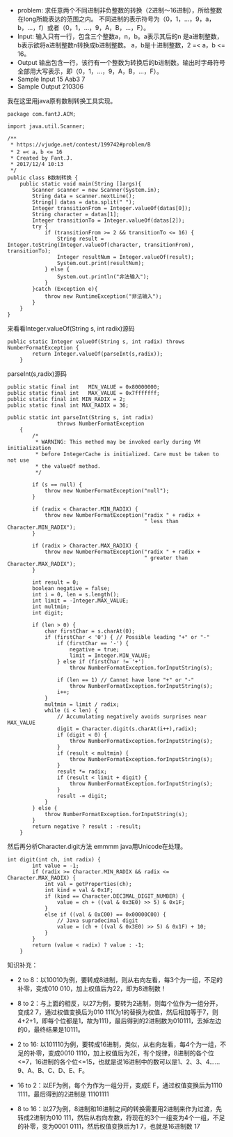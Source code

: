 * problem:
求任意两个不同进制非负整数的转换（2进制～16进制），所给整数在long所能表达的范围之内。
不同进制的表示符号为（0，1，...，9，a，b，...，f）或者（0，1，...，9，A，B，...，F）。
* Input:
输入只有一行，包含三个整数a，n，b。a表示其后的n 是a进制整数，b表示欲将a进制整数n转换成b进制整数。 
a，b是十进制整数，2 =< a，b <= 16。
* Output
输出包含一行，该行有一个整数为转换后的b进制数。输出时字母符号全部用大写表示，即（0，1，...，9，A，B，...，F）。
* Sample Input
15 Aab3 7
* Sample Output
210306



我在这里用java原有数制转换工具实现。
```
package com.fantJ.ACM;

import java.util.Scanner;

/**
 * https://vjudge.net/contest/199742#problem/B
 * 2 =< a，b <= 16
 * Created by Fant.J.
 * 2017/12/4 10:13
 */
public class B数制转换 {
    public static void main(String []args){
        Scanner scanner = new Scanner(System.in);
        String data = scanner.nextLine();
        String[] datas = data.split(" ");
        Integer transitionFrom = Integer.valueOf(datas[0]);
        String character = datas[1];
        Integer transitionTo = Integer.valueOf(datas[2]);
        try {
            if (transitionFrom >= 2 && transitionTo <= 16) {
                String result = Integer.toString(Integer.valueOf(character, transitionFrom), transitionTo);
                Integer resultNum = Integer.valueOf(result);
                System.out.print(resultNum);
            } else {
                System.out.println("非法输入");
            }
        }catch (Exception e){
            throw new RuntimeException("非法输入");
        }
    }
}
```
来看看Integer.valueOf(String s, int radix)源码
```
public static Integer valueOf(String s, int radix) throws NumberFormatException {
        return Integer.valueOf(parseInt(s,radix));
    }
```
parseInt(s,radix)源码
```
public static final int   MIN_VALUE = 0x80000000;
public static final int   MAX_VALUE = 0x7fffffff;
public static final int MIN_RADIX = 2;
public static final int MAX_RADIX = 36;

public static int parseInt(String s, int radix)
                throws NumberFormatException
    {
        /*
         * WARNING: This method may be invoked early during VM initialization
         * before IntegerCache is initialized. Care must be taken to not use
         * the valueOf method.
         */

        if (s == null) {
            throw new NumberFormatException("null");
        }

        if (radix < Character.MIN_RADIX) {
            throw new NumberFormatException("radix " + radix +
                                            " less than Character.MIN_RADIX");
        }

        if (radix > Character.MAX_RADIX) {
            throw new NumberFormatException("radix " + radix +
                                            " greater than Character.MAX_RADIX");
        }

        int result = 0;
        boolean negative = false;
        int i = 0, len = s.length();
        int limit = -Integer.MAX_VALUE;
        int multmin;
        int digit;

        if (len > 0) {
            char firstChar = s.charAt(0);
            if (firstChar < '0') { // Possible leading "+" or "-"
                if (firstChar == '-') {
                    negative = true;
                    limit = Integer.MIN_VALUE;
                } else if (firstChar != '+')
                    throw NumberFormatException.forInputString(s);

                if (len == 1) // Cannot have lone "+" or "-"
                    throw NumberFormatException.forInputString(s);
                i++;
            }
            multmin = limit / radix;
            while (i < len) {
                // Accumulating negatively avoids surprises near MAX_VALUE
                digit = Character.digit(s.charAt(i++),radix);
                if (digit < 0) {
                    throw NumberFormatException.forInputString(s);
                }
                if (result < multmin) {
                    throw NumberFormatException.forInputString(s);
                }
                result *= radix;
                if (result < limit + digit) {
                    throw NumberFormatException.forInputString(s);
                }
                result -= digit;
            }
        } else {
            throw NumberFormatException.forInputString(s);
        }
        return negative ? result : -result;
    }
```
然后再分析Character.digit方法
emmmm  java用Unicode在处理。

```
int digit(int ch, int radix) {
        int value = -1;
        if (radix >= Character.MIN_RADIX && radix <= Character.MAX_RADIX) {
            int val = getProperties(ch);
            int kind = val & 0x1F;
            if (kind == Character.DECIMAL_DIGIT_NUMBER) {
                value = ch + ((val & 0x3E0) >> 5) & 0x1F;
            }
            else if ((val & 0xC00) == 0x00000C00) {
                // Java supradecimal digit
                value = (ch + ((val & 0x3E0) >> 5) & 0x1F) + 10;
            }
        }
        return (value < radix) ? value : -1;
    }
```
知识补充：

* 2 to 8：以10010为例，要转成8进制，则从右向左看，每3个为一组，不足的补零，变成010 010，加上权值后为22，即为8进制数！

* 8 to 2：与上面的相反，以27为例，要转为2进制，则每个位作为一组分开，变成2 7，通过权值变换后为010 111(为1的替换为权值，然后相加等于7，则4+2+1，即每个位都是1，故为111)，最后得到的2进制数为010111，去掉左边的0，最终结果是10111。
* 2 to 16: 以101110为例，要转成16进制，类似，从右向左看，每4个为一组，不足的补零，变成0010 1110，加上权值后为2E，有个规律，8进制的各个位<=7，16进制的各个位<=15，也就是说16进制中的数可以是1、2、3、4……9、A、B、C、D、E、F。

* 16 to 2：以EF为例，每个为作为一组分开，变成E F，通过权值变换后为1110 1111，最后得到的2进制是 11101111
* 8 to 16：以27为例，8进制和16进制之间的转换需要用2进制来作为过渡，先转成2进制为010 111，然后从右向左数，将现在的3个一组变为4个一组，不足的补零，变为0001 0111，然后权值变换后为1 7，也就是16进制数 17
